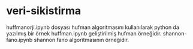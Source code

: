 # veri-sikistirma

huffmanorji.ipynb dosyası hufman algoritmasını kullanılarak python da yazılmış bir örnek
huffman.ipynb geliştirilmiş hufman örneğidir. 
shannon-fano.ipynb shannon fano algoritmasının örneğidir.
